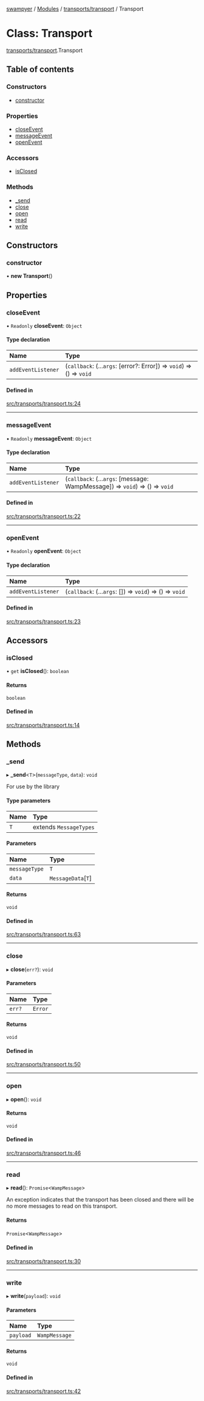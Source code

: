 [swampyer](../README.md) / [Modules](../modules.md) / [transports/transport](../modules/transports_transport.md) / Transport

# Class: Transport

[transports/transport](../modules/transports_transport.md).Transport

## Table of contents

### Constructors

- [constructor](transports_transport.Transport.md#constructor)

### Properties

- [closeEvent](transports_transport.Transport.md#closeevent)
- [messageEvent](transports_transport.Transport.md#messageevent)
- [openEvent](transports_transport.Transport.md#openevent)

### Accessors

- [isClosed](transports_transport.Transport.md#isclosed)

### Methods

- [\_send](transports_transport.Transport.md#_send)
- [close](transports_transport.Transport.md#close)
- [open](transports_transport.Transport.md#open)
- [read](transports_transport.Transport.md#read)
- [write](transports_transport.Transport.md#write)

## Constructors

### constructor

• **new Transport**()

## Properties

### closeEvent

• `Readonly` **closeEvent**: `Object`

#### Type declaration

| Name | Type |
| :------ | :------ |
| `addEventListener` | (`callback`: (...`args`: [error?: Error]) => `void`) => () => `void` |

#### Defined in

[src/transports/transport.ts:24](https://github.com/zaberSatnam/js-swampyer/blob/51c14e1/src/transports/transport.ts#L24)

___

### messageEvent

• `Readonly` **messageEvent**: `Object`

#### Type declaration

| Name | Type |
| :------ | :------ |
| `addEventListener` | (`callback`: (...`args`: [message: WampMessage]) => `void`) => () => `void` |

#### Defined in

[src/transports/transport.ts:22](https://github.com/zaberSatnam/js-swampyer/blob/51c14e1/src/transports/transport.ts#L22)

___

### openEvent

• `Readonly` **openEvent**: `Object`

#### Type declaration

| Name | Type |
| :------ | :------ |
| `addEventListener` | (`callback`: (...`args`: []) => `void`) => () => `void` |

#### Defined in

[src/transports/transport.ts:23](https://github.com/zaberSatnam/js-swampyer/blob/51c14e1/src/transports/transport.ts#L23)

## Accessors

### isClosed

• `get` **isClosed**(): `boolean`

#### Returns

`boolean`

#### Defined in

[src/transports/transport.ts:14](https://github.com/zaberSatnam/js-swampyer/blob/51c14e1/src/transports/transport.ts#L14)

## Methods

### \_send

▸ **_send**<`T`\>(`messageType`, `data`): `void`

For use by the library

#### Type parameters

| Name | Type |
| :------ | :------ |
| `T` | extends `MessageTypes` |

#### Parameters

| Name | Type |
| :------ | :------ |
| `messageType` | `T` |
| `data` | `MessageData`[`T`] |

#### Returns

`void`

#### Defined in

[src/transports/transport.ts:63](https://github.com/zaberSatnam/js-swampyer/blob/51c14e1/src/transports/transport.ts#L63)

___

### close

▸ **close**(`err?`): `void`

#### Parameters

| Name | Type |
| :------ | :------ |
| `err?` | `Error` |

#### Returns

`void`

#### Defined in

[src/transports/transport.ts:50](https://github.com/zaberSatnam/js-swampyer/blob/51c14e1/src/transports/transport.ts#L50)

___

### open

▸ **open**(): `void`

#### Returns

`void`

#### Defined in

[src/transports/transport.ts:46](https://github.com/zaberSatnam/js-swampyer/blob/51c14e1/src/transports/transport.ts#L46)

___

### read

▸ **read**(): `Promise`<`WampMessage`\>

An exception indicates that the transport has been closed and there will be no more messages
to read on this transport.

#### Returns

`Promise`<`WampMessage`\>

#### Defined in

[src/transports/transport.ts:30](https://github.com/zaberSatnam/js-swampyer/blob/51c14e1/src/transports/transport.ts#L30)

___

### write

▸ **write**(`payload`): `void`

#### Parameters

| Name | Type |
| :------ | :------ |
| `payload` | `WampMessage` |

#### Returns

`void`

#### Defined in

[src/transports/transport.ts:42](https://github.com/zaberSatnam/js-swampyer/blob/51c14e1/src/transports/transport.ts#L42)
